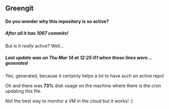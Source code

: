 ## Greengit

#### Do you wonder why this repository is so active?

##### After all it has 1067 commits!

But is it *really* active? Well...

##### Last update was on Thu Mar 14 at 12:25:01 when those lines were... generated

Yes, generated, because it certainly helps a lot to have such an active repo!

Oh and there was **73%** disk usage on the machine
where there is the cron updating this file.

Not the best way to monitor a VM in the cloud but it works! :)
